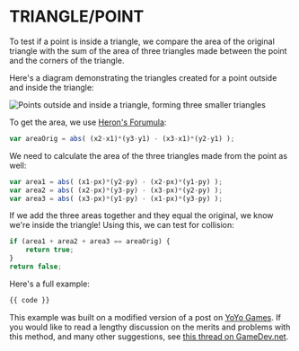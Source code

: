 # TRIANGLE/POINT
To test if a point is inside a triangle, we compare the area of the original triangle with the sum of the area of three triangles made between the point and the corners of the triangle.

Here's a diagram demonstrating the triangles created for a point outside and inside the triangle:

![Points outside and inside a triangle, forming three smaller triangles](images/tri-point.jpg)

To get the area, we use [Heron's Forumula](http://en.wikipedia.org/wiki/Heron%27s_formula):

```javascript
var areaOrig = abs( (x2-x1)*(y3-y1) - (x3-x1)*(y2-y1) );
```

We need to calculate the area of the three triangles made from the point as well:

```javascript
var area1 = abs( (x1-px)*(y2-py) - (x2-px)*(y1-py) );
var area2 = abs( (x2-px)*(y3-py) - (x3-px)*(y2-py) );
var area3 = abs( (x3-px)*(y1-py) - (x1-px)*(y3-py) );
```

If we add the three areas together and they equal the original, we know we're inside the triangle! Using this, we can test for collision:

```javascript
if (area1 + area2 + area3 == areaOrig) {
    return true;
}
return false;
```

Here's a full example:

```javascript
{{ code }}
```

This example was built on a modified version of a post on [YoYo Games](http://gmc.yoyogames.com/index.php?showtopic=106307). If you would like to read a lengthy discussion on the merits and problems with this method, and many other suggestions, see [this thread on GameDev.net](http://www.gamedev.net/topic/295943-is-this-a-better-point-in-triangle-test-2d/).
